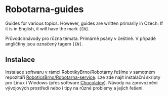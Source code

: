 # Robotarna-guides
Guides for various topics. However, guides are written primarily in Czech. If it is in English, it will have the mark `[EN]`.

Průvodci/návody pro různá témata. Primárně psány v češtině. V případě angličtiny jsou označený tagem `[EN]`.

## Instalace

Instalace softwaru v rámci RobotikyBrno/Robotárny řešíme v samotném repozitáři [RoboticsBrno/Robotarna-service](https://github.com/RoboticsBrno/Robotarna-service). Lze zde najít instalační skripty pro Linux i Windows (přes software [Chocolatey](https://chocolatey.org/)). Návody na zprovoznění vývojových prostředí nebo i tipy na různé problémy a jejich řešení.


